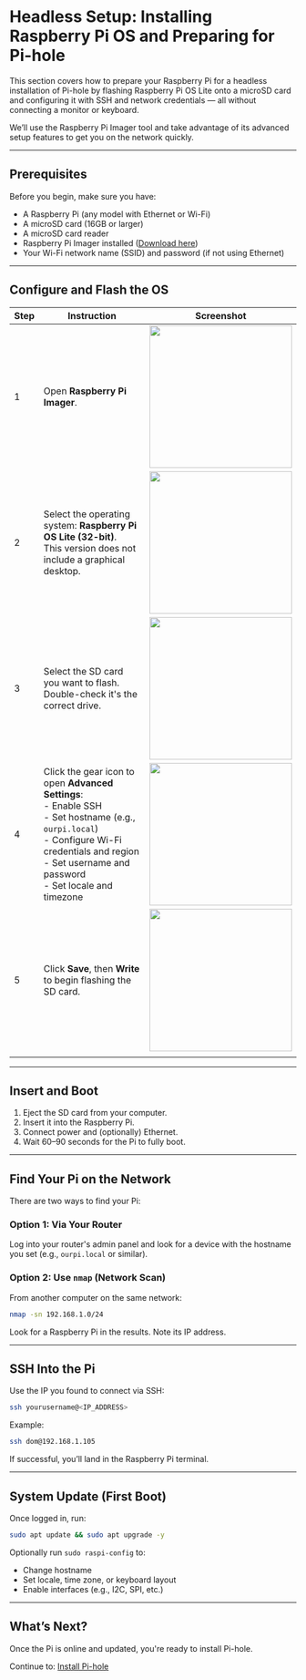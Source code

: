 # Headless Setup: Installing Raspberry Pi OS and Preparing for Pi-hole

This section covers how to prepare your Raspberry Pi for a headless installation of Pi-hole by flashing Raspberry Pi OS Lite onto a microSD card and configuring it with SSH and network credentials — all without connecting a monitor or keyboard.

We’ll use the Raspberry Pi Imager tool and take advantage of its advanced setup features to get you on the network quickly.

---

## Prerequisites

Before you begin, make sure you have:

- A Raspberry Pi (any model with Ethernet or Wi-Fi)
- A microSD card (16GB or larger)
- A microSD card reader
- Raspberry Pi Imager installed ([Download here](https://www.raspberrypi.com/software/))
- Your Wi-Fi network name (SSID) and password (if not using Ethernet)

---

## Configure and Flash the OS

| Step | Instruction                                                                                                                                                                                                                   | Screenshot                                             |
| ---- | ----------------------------------------------------------------------------------------------------------------------------------------------------------------------------------------------------------------------------- | ------------------------------------------------------ |
| 1    | Open **Raspberry Pi Imager**.                                                                                                                                                                                                 | <img src="docs/assets/imager_start.png" width="250px"> |
| 2    | Select the operating system: **Raspberry Pi OS Lite (32-bit)**.<br>This version does not include a graphical desktop.                                                                                                         | <img src="assets/imager-lite.png" width="250px">       |
| 3    | Select the SD card you want to flash.<br>Double-check it's the correct drive.                                                                                                                                                 | <img src="assets/imager-storage.png" width="250px">    |
| 4    | Click the gear icon to open **Advanced Settings**:<br>- Enable SSH<br>- Set hostname (e.g., <code>ourpi.local</code>)<br>- Configure Wi-Fi credentials and region<br>- Set username and password<br>- Set locale and timezone | <img src="assets/imager-settings.png" width="250px">   |
| 5    | Click **Save**, then **Write** to begin flashing the SD card.                                                                                                                                                                 | <img src="assets/imager-write.png" width="250px">      |
|      |

---

## Insert and Boot

1. Eject the SD card from your computer.
2. Insert it into the Raspberry Pi.
3. Connect power and (optionally) Ethernet.
4. Wait 60–90 seconds for the Pi to fully boot.

---

## Find Your Pi on the Network

There are two ways to find your Pi:

### Option 1: Via Your Router

Log into your router's admin panel and look for a device with the hostname you set (e.g., `ourpi.local` or similar).

### Option 2: Use `nmap` (Network Scan)

From another computer on the same network:

```bash
nmap -sn 192.168.1.0/24
```

Look for a Raspberry Pi in the results. Note its IP address.

---

## SSH Into the Pi

Use the IP you found to connect via SSH:

```bash
ssh yourusername@<IP_ADDRESS>
```

Example:

```bash
ssh dom@192.168.1.105
```

If successful, you’ll land in the Raspberry Pi terminal.

---

## System Update (First Boot)

Once logged in, run:

```bash
sudo apt update && sudo apt upgrade -y
```

Optionally run `sudo raspi-config` to:
- Change hostname
- Set locale, time zone, or keyboard layout
- Enable interfaces (e.g., I2C, SPI, etc.)

---

## What’s Next?

Once the Pi is online and updated, you're ready to install Pi-hole.

Continue to: [Install Pi-hole](pi-hole.md)
